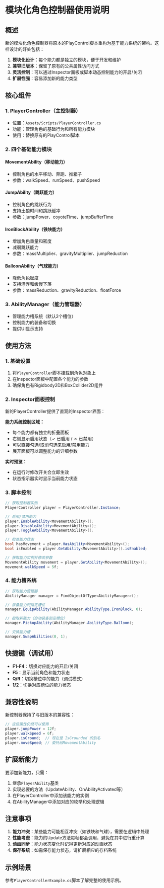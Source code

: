 # 模块化角色控制器使用说明

## 概述

新的模块化角色控制器将原本的PlayControl脚本重构为基于能力系统的架构。这样设计的好处包括：

1. **模块化设计**：每个能力都是独立的模块，便于开发和维护
2. **兼容旧版本**：保留了原有的公共属性访问方式
3. **灵活控制**：可以通过Inspector面板或脚本动态控制能力的开启/关闭
4. **扩展性强**：容易添加新的能力类型

## 核心组件

### 1. PlayerController（主控制器）
- 位置：`Assets/Scripts/PlayerController.cs`
- 功能：管理角色的基础行为和所有能力模块
- 使用：替换原有的PlayControl脚本

### 2. 四个基础能力模块

#### MovementAbility（移动能力）
- 控制角色的水平移动、奔跑、推箱子
- 参数：walkSpeed、runSpeed、pushSpeed

#### JumpAbility（跳跃能力）
- 控制角色的跳跃行为
- 支持土狼时间和跳跃缓冲
- 参数：jumpPower、coyoteTime、jumpBufferTime

#### IronBlockAbility（铁块能力）
- 增加角色重量和密度
- 减弱跳跃能力
- 参数：massMultiplier、gravityMultiplier、jumpReduction

#### BalloonAbility（气球能力）
- 降低角色密度
- 支持漂浮和缓慢下落
- 参数：massReduction、gravityReduction、floatForce

### 3. AbilityManager（能力管理器）
- 管理能力槽系统（默认2个槽位）
- 控制能力的装备和切换
- 提供UI显示支持

## 使用方法

### 1. 基础设置

1. 将`PlayerController`脚本挂载到角色对象上
2. 在Inspector面板中配置各个能力的参数
3. 确保角色有Rigidbody2D和BoxCollider2D组件

### 2. Inspector面板控制

新的PlayerController提供了直观的Inspector界面：

**能力系统控制区域：**
- 每个能力都有独立的折叠面板
- 右侧显示启用状态（✓ 已启用 / ✗ 已禁用）
- 可以直接勾选/取消勾选来启用/禁用能力
- 展开面板可以调整能力的详细参数

**实时预览：**
- 在运行时修改开关会立即生效
- 状态指示器实时显示当前能力状态

### 3. 脚本控制

```csharp
// 获取控制器实例
PlayerController player = PlayerController.Instance;

// 启用/禁用能力
player.EnableAbility<MovementAbility>();
player.DisableAbility<MovementAbility>();
player.ToggleAbility<MovementAbility>();

// 检查能力状态
bool hasMovement = player.HasAbility<MovementAbility>();
bool isEnabled = player.GetAbility<MovementAbility>().isEnabled;

// 获取能力实例并修改参数
MovementAbility movement = player.GetAbility<MovementAbility>();
movement.walkSpeed = 5f;
```

### 4. 能力槽系统

```csharp
// 获取能力管理器
AbilityManager manager = FindObjectOfType<AbilityManager>();

// 装备能力到指定槽位
manager.EquipAbility(AbilityManager.AbilityType.IronBlock, 0);

// 拾取新能力（自动装备到空槽位）
manager.PickupAbility(AbilityManager.AbilityType.Balloon);

// 交换能力槽
manager.SwapAbilities(0, 1);
```

## 快捷键（调试用）

- **F1-F4**：切换对应能力的开启/关闭
- **F5**：显示当前角色和能力状态
- **Q/R**：切换槽位中的能力（调试模式）
- **1/2**：切换对应槽位的能力状态

## 兼容性说明

新控制器保持了与旧版本的兼容性：

```csharp
// 这些属性仍然可以使用
player.jumpPower = 12f;
player.walkSpeed = 6f;
player.isGround;  // 现在是 IsGrounded 的别名
player.moveSpeed; // 委托给MovementAbility
```

## 扩展新能力

要添加新能力，只需：

1. 继承`PlayerAbility`基类
2. 实现必要的方法（UpdateAbility、OnAbilityActivated等）
3. 在PlayerController中添加该能力的实例
4. 在AbilityManager中添加对应的枚举和处理逻辑

## 注意事项

1. **能力冲突**：某些能力可能相互冲突（如铁块和气球），需要在逻辑中处理
2. **性能考虑**：能力的Update方法每帧都会调用，避免在其中进行重计算
3. **动画同步**：能力状态变化时记得更新对应的动画状态
4. **保存系统**：如需保存能力状态，请扩展相应的存档系统

## 示例场景

参考`PlayerControllerExample.cs`脚本了解完整的使用示例。